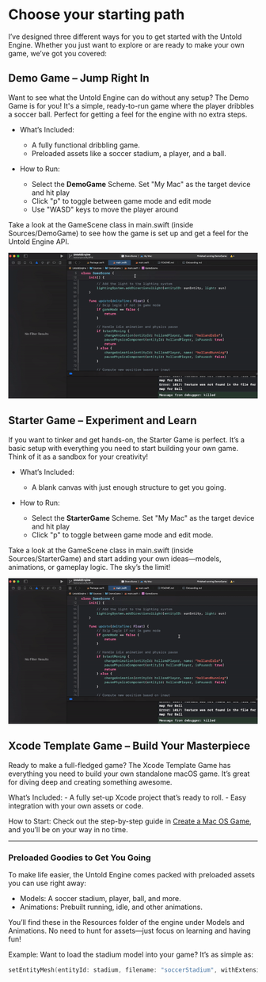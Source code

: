 #  Choose your starting path

I’ve designed three different ways for you to get started with the Untold Engine. Whether you just want to explore or are ready to make your own game, we’ve got you covered:

## Demo Game – Jump Right In

Want to see what the Untold Engine can do without any setup? The Demo Game is for you! It's a simple, ready-to-run game where the player dribbles a soccer ball. Perfect for getting a feel for the engine with no extra steps.

- What’s Included:
    - A fully functional dribbling game.
    - Preloaded assets like a soccer stadium, a player, and a ball.

- How to Run: 
    - Select the **DemoGame** Scheme. Set "My Mac" as the target device and hit play
    - Click "p" to toggle between game mode and edit mode
    - Use "WASD" keys to move the player around

Take a look at the GameScene class in main.swift (inside Sources/DemoGame) to see how the game is set up and get a feel for the Untold Engine API.

![DemoGame](../images/choosedemogame.gif)


## Starter Game – Experiment and Learn

If you want to tinker and get hands-on, the Starter Game is perfect. It’s a basic setup with everything you need to start building your own game. Think of it as a sandbox for your creativity!

- What’s Included:
    - A blank canvas with just enough structure to get you going.
    
- How to Run: 
    - Select the **StarterGame** Scheme. Set "My Mac" as the target device and hit play
    - Click "p" to toggle between game mode and edit mode.
    
    
Take a look at the GameScene class in main.swift (inside Sources/StarterGame) and start adding your own ideas—models, animations, or gameplay logic. The sky’s the limit!

![StarterGame](../images/choosestartergame.gif)

## Xcode Template Game – Build Your Masterpiece

Ready to make a full-fledged game? The Xcode Template Game has everything you need to build your own standalone macOS game. It’s great for diving deep and creating something awesome.

What’s Included:
    - A fully set-up Xcode project that’s ready to roll.
    - Easy integration with your own assets or code.

How to Start: Check out the step-by-step guide in [Create a Mac OS Game](docs/Installation.md), and you’ll be on your way in no time.

---

### Preloaded Goodies to Get You Going

To make life easier, the Untold Engine comes packed with preloaded assets you can use right away:

- Models: A soccer stadium, player, ball, and more.
- Animations: Prebuilt running, idle, and other animations.

You’ll find these in the Resources folder of the engine under Models and Animations. No need to hunt for assets—just focus on learning and having fun!

Example:
Want to load the stadium model into your game? It’s as simple as:


```swift
setEntityMesh(entityId: stadium, filename: "soccerStadium", withExtension: "usdc")
```
